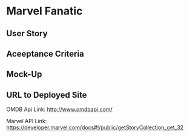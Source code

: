 # Marvel Fanatic 

## User Story 

## Aceeptance Criteria 

## Mock-Up

## URL to Deployed Site 

OMDB Api Link:
http://www.omdbapi.com/

Marvel API Link:
https://developer.marvel.com/docs#!/public/getStoryCollection_get_32
